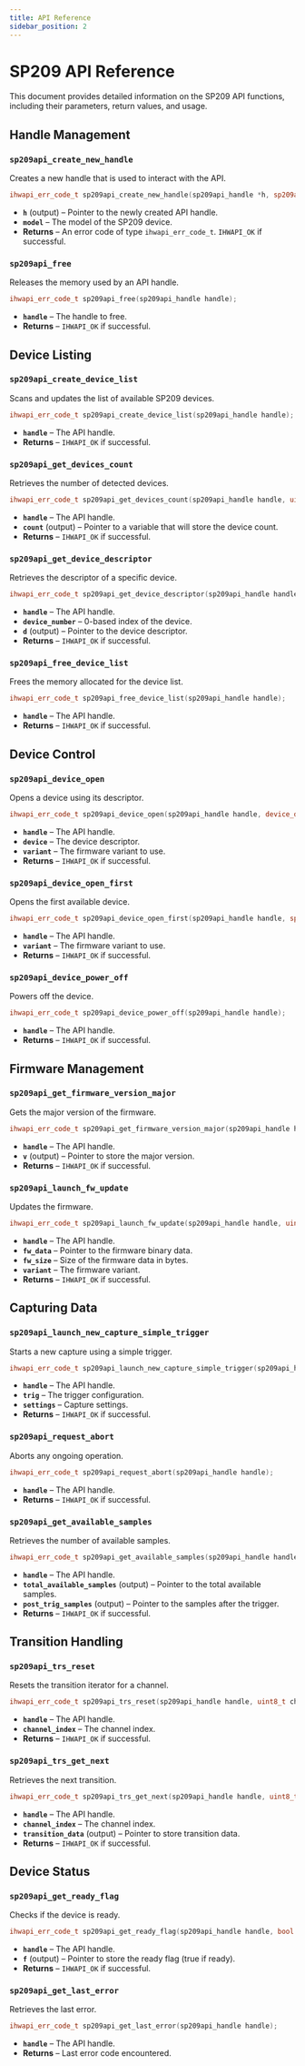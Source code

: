 ```yaml
---
title: API Reference
sidebar_position: 2
---
```

# SP209 API Reference


This document provides detailed information on the SP209 API functions, including their parameters, return values, and usage.

## **Handle Management**

### `sp209api_create_new_handle`
Creates a new handle that is used to interact with the API.

```cpp
ihwapi_err_code_t sp209api_create_new_handle(sp209api_handle *h, sp209api_device_model_t model);
```

- **`h`** (output) – Pointer to the newly created API handle.
- **`model`** – The model of the SP209 device.
- **Returns** – An error code of type `ihwapi_err_code_t`. `IHWAPI_OK` if successful.

### `sp209api_free`
Releases the memory used by an API handle.

```cpp
ihwapi_err_code_t sp209api_free(sp209api_handle handle);
```

- **`handle`** – The handle to free.
- **Returns** – `IHWAPI_OK` if successful.

## **Device Listing**

### `sp209api_create_device_list`
Scans and updates the list of available SP209 devices.

```cpp
ihwapi_err_code_t sp209api_create_device_list(sp209api_handle handle);
```

- **`handle`** – The API handle.
- **Returns** – `IHWAPI_OK` if successful.

### `sp209api_get_devices_count`
Retrieves the number of detected devices.

```cpp
ihwapi_err_code_t sp209api_get_devices_count(sp209api_handle handle, uint16_t *count);
```

- **`handle`** – The API handle.
- **`count`** (output) – Pointer to a variable that will store the device count.
- **Returns** – `IHWAPI_OK` if successful.

### `sp209api_get_device_descriptor`
Retrieves the descriptor of a specific device.

```cpp
ihwapi_err_code_t sp209api_get_device_descriptor(sp209api_handle handle, uint8_t device_number, device_descriptor_t *d);
```

- **`handle`** – The API handle.
- **`device_number`** – 0-based index of the device.
- **`d`** (output) – Pointer to the device descriptor.
- **Returns** – `IHWAPI_OK` if successful.

### `sp209api_free_device_list`
Frees the memory allocated for the device list.

```cpp
ihwapi_err_code_t sp209api_free_device_list(sp209api_handle handle);
```

- **`handle`** – The API handle.
- **Returns** – `IHWAPI_OK` if successful.


## **Device Control**

### `sp209api_device_open`
Opens a device using its descriptor.

```cpp
ihwapi_err_code_t sp209api_device_open(sp209api_handle handle, device_descriptor_t device, sp209api_variant_t variant);
```

- **`handle`** – The API handle.
- **`device`** – The device descriptor.
- **`variant`** – The firmware variant to use.
- **Returns** – `IHWAPI_OK` if successful.

### `sp209api_device_open_first`
Opens the first available device.

```cpp
ihwapi_err_code_t sp209api_device_open_first(sp209api_handle handle, sp209api_variant_t variant);
```

- **`handle`** – The API handle.
- **`variant`** – The firmware variant to use.
- **Returns** – `IHWAPI_OK` if successful.

### `sp209api_device_power_off`
Powers off the device.

```cpp
ihwapi_err_code_t sp209api_device_power_off(sp209api_handle handle);
```

- **`handle`** – The API handle.
- **Returns** – `IHWAPI_OK` if successful.

## **Firmware Management**

### `sp209api_get_firmware_version_major`
Gets the major version of the firmware.

```cpp
ihwapi_err_code_t sp209api_get_firmware_version_major(sp209api_handle handle, uint8_t *v);
```

- **`handle`** – The API handle.
- **`v`** (output) – Pointer to store the major version.
- **Returns** – `IHWAPI_OK` if successful.

### `sp209api_launch_fw_update`
Updates the firmware.

```cpp
ihwapi_err_code_t sp209api_launch_fw_update(sp209api_handle handle, uint8_t *fw_data, size_t fw_size, sp209api_variant_t variant);
```

- **`handle`** – The API handle.
- **`fw_data`** – Pointer to the firmware binary data.
- **`fw_size`** – Size of the firmware data in bytes.
- **`variant`** – The firmware variant.
- **Returns** – `IHWAPI_OK` if successful.

## **Capturing Data**

### `sp209api_launch_new_capture_simple_trigger`
Starts a new capture using a simple trigger.

```cpp
ihwapi_err_code_t sp209api_launch_new_capture_simple_trigger(sp209api_handle handle, sp209api_trigger_description_t trig, sp209api_settings_t settings);
```

- **`handle`** – The API handle.
- **`trig`** – The trigger configuration.
- **`settings`** – Capture settings.
- **Returns** – `IHWAPI_OK` if successful.

### `sp209api_request_abort`
Aborts any ongoing operation.

```cpp
ihwapi_err_code_t sp209api_request_abort(sp209api_handle handle);
```

- **`handle`** – The API handle.
- **Returns** – `IHWAPI_OK` if successful.

### `sp209api_get_available_samples`
Retrieves the number of available samples.

```cpp
ihwapi_err_code_t sp209api_get_available_samples(sp209api_handle handle, int64_t *total_available_samples, int64_t *post_trig_samples);
```

- **`handle`** – The API handle.
- **`total_available_samples`** (output) – Pointer to the total available samples.
- **`post_trig_samples`** (output) – Pointer to the samples after the trigger.
- **Returns** – `IHWAPI_OK` if successful.

## **Transition Handling**

### `sp209api_trs_reset`
Resets the transition iterator for a channel.

```cpp
ihwapi_err_code_t sp209api_trs_reset(sp209api_handle handle, uint8_t channel_index);
```

- **`handle`** – The API handle.
- **`channel_index`** – The channel index.
- **Returns** – `IHWAPI_OK` if successful.

### `sp209api_trs_get_next`
Retrieves the next transition.

```cpp
ihwapi_err_code_t sp209api_trs_get_next(sp209api_handle handle, uint8_t channel_index, sp209api_trs_t *transition_data);
```

- **`handle`** – The API handle.
- **`channel_index`** – The channel index.
- **`transition_data`** (output) – Pointer to store transition data.
- **Returns** – `IHWAPI_OK` if successful.

## **Device Status**

### `sp209api_get_ready_flag`
Checks if the device is ready.

```cpp
ihwapi_err_code_t sp209api_get_ready_flag(sp209api_handle handle, bool *f);
```

- **`handle`** – The API handle.
- **`f`** (output) – Pointer to store the ready flag (true if ready).
- **Returns** – `IHWAPI_OK` if successful.

### `sp209api_get_last_error`
Retrieves the last error.

```cpp
ihwapi_err_code_t sp209api_get_last_error(sp209api_handle handle);
```

- **`handle`** – The API handle.
- **Returns** – Last error code encountered.
